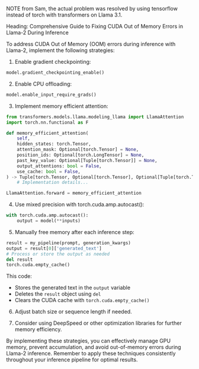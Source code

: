 NOTE from Sam, the actual problem was resolved by using tensorflow instead of torch with transformers on Llama 3.1.


Heading: Comprehensive Guide to Fixing CUDA Out of Memory Errors in Llama-2 During Inference

To address CUDA Out of Memory (OOM) errors during inference with Llama-2, implement the following strategies:

1. Enable gradient checkpointing:
```python
model.gradient_checkpointing_enable()
```

2. Enable CPU offloading:
```python
model.enable_input_require_grads()
```

3. Implement memory efficient attention:
```python
from transformers.models.llama.modeling_llama import LlamaAttention
import torch.nn.functional as F

def memory_efficient_attention(
    self,
    hidden_states: torch.Tensor,
    attention_mask: Optional[torch.Tensor] = None,
    position_ids: Optional[torch.LongTensor] = None,
    past_key_value: Optional[Tuple[torch.Tensor]] = None,
    output_attentions: bool = False,
    use_cache: bool = False,
) -> Tuple[torch.Tensor, Optional[torch.Tensor], Optional[Tuple[torch.Tensor]]]:
    # Implementation details...

LlamaAttention.forward = memory_efficient_attention
```

4. Use mixed precision with torch.cuda.amp.autocast():
```python
with torch.cuda.amp.autocast():
    output = model(**inputs)
```

5. Manually free memory after each inference step:
```python
result = my_pipeline(prompt, generation_kwargs)
output = result[0]['generated_text']
# Process or store the output as needed
del result
torch.cuda.empty_cache()
```

This code:
- Stores the generated text in the `output` variable
- Deletes the `result` object using `del`
- Clears the CUDA cache with `torch.cuda.empty_cache()`

6. Adjust batch size or sequence length if needed.

7. Consider using DeepSpeed or other optimization libraries for further memory efficiency.

By implementing these strategies, you can effectively manage GPU memory, prevent accumulation, and avoid out-of-memory errors during Llama-2 inference. Remember to apply these techniques consistently throughout your inference pipeline for optimal results.
